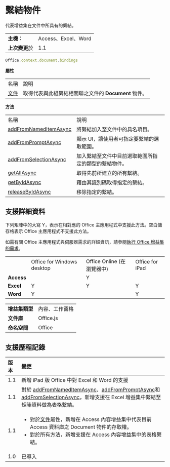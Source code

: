 
# 繫結物件
代表增益集在文件中所具有的繫結。

|||
|:-----|:-----|
|**主機︰**|Access、Excel、Word|
|**上次變更**於|1.1|

```js
Office.context.document.bindings
```


**屬性**

|||
|:-----|:-----|
|名稱|說明|
|[文件](../../reference/shared/bindings.document.md)|取得代表與此組繫結相關聯之文件的 **Document** 物件。|

**方法**

|||
|:-----|:-----|
|名稱|說明|
|[addFromNamedItemAsync](../../reference/shared/bindings.addfromnameditemasync.md)|將繫結加入至文件中的具名項目。|
|[addFromPromptAsync](../../reference/shared/bindings.addfrompromptasync.md)|顯示 UI，讓使用者可指定要繫結的選取範圍。|
|[addFromSelectionAsync](../../reference/shared/bindings.addfromselectionasync.md)|加入繫結至文件中目前選取範圍所指定的類型的繫結物件。|
|[getAllAsync](../../reference/shared/bindings.getallasync.md)|取得先前所建立的所有繫結。|
|[getByIdAsync](../../reference/shared/bindings.getbyidasync.md)|藉由其識別碼取得指定的繫結。|
|[releaseByIdAsync](../../reference/shared/bindings.releasebyidasync.md)|移除指定的繫結。|

## 支援詳細資料


下列矩陣中的大寫 Y，表示在相對應的 Office 主應用程式中支援此方法。空白儲存格表示 Office 主應用程式不支援此方法。

如需有關 Office 主應用程式與伺服器需求的詳細資訊，請參閱[執行 Office 增益集的需求](../../docs/overview/requirements-for-running-office-add-ins.md)。


|||||
|:-----|:-----|:-----|:-----|
||Office for Windows desktop|Office Online (在瀏覽器中)|Office for iPad|
|**Access**||Y||
|**Excel**|Y|Y|Y|
|**Word**|Y||Y|

|||
|:-----|:-----|
|**增益集類型**|內容、工作窗格|
|**文件庫**|Office.js|
|**命名空間**|Office|

## 支援歷程記錄



|**版本**|**變更**|
|:-----|:-----|
|1.1|新增 iPad 版 Office 中對 Excel 和 Word 的支援|
|1.1|對於 [addFromNamedItemAsync](../../reference/shared/bindings.addfromnameditemasync.md)、[addFromPromptAsync](../../reference/shared/bindings.addfrompromptasync.md)和 [addFromSelectionAsync](../../reference/shared/bindings.addfromselectionasync.md)，新增支援在 Excel 增益集中繫結至矩陣資料做為表格繫結。|
|1.1|<ul><li>對於<a href="8fa0cb4a-fad1-4f2e-9a7e-5f7aa7789eca.htm">文件</a>屬性，新增在 Access 內容增益集中代表目前 Access 資料庫之 <span class="keyword">Document</span> 物件的存取權。</li><li>對於所有方法，新增支援在 Access 內容增益集中的表格繫結。 </li></ul>|
|1.0|已導入|
